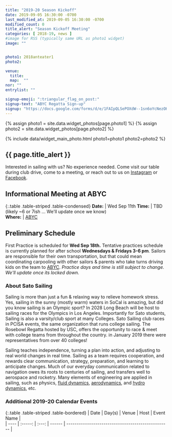 ```yaml
---
title: "2019-20 Season Kickoff"
date: 2019-09-05 16:30:00 -0700
last_modified_at: 2019-09-05 16:30:00 -0700
modified_count: 0
title_alert: "Season Kickoff Meeting"
categories: [ 2018-19, news ]
#image for RSS (typically same URL as photo1 widget)
image: ""


photo1: 2018anteater1
photo2:

venue:  
  title:
  map:  ""
nor: ""
entrylist: ""

signup-emoji: ":triangular_flag_on_post:"
signup-text: "ABYC Regatta Sign-up"
signup: "https://docs.google.com/forms/d/e/1FAIpQLSePOXdW--1sn6oYcNezOHPHldTjDzAE-2wFDntbsxmvjt3scw/viewform"
---
```

{% assign photo1 = site.data.widget_photos[page.photo1] %}
{% assign photo2 = site.data.widget_photos[page.photo2] %}

{% include data/widget_main_photo.html photo1=photo1 photo2=photo2 %}

<div class="alert alert-info" markdown="1">

## {{ page.title_alert }}

Interested in sailing with us? No experience needed. Come visit our table during club drive, come to a meeting, or reach out to us on [Instagram][SatoSailingIG] or [Facebook][SatoSailingFB].

## Informational Meeting at ABYC

{:.table .table-striped .table-condensed}
**Date:**  |  Wed Sep 11th
**Time:**  | TBD (likely ~6 or 7ish ... We'll update once we know)  
**Where:** | [ABYC][ABYC]  

## Preliminary Schedule

First Practice is scheduled for **Wed Sep 18th.**  Tentative practices schedule is currently planned for after school **Wednesdays & Fridays 3-6 pm**. Sailors are responsible for their own transportation, but that could mean coordinating carpooling with other sailors & parents who take turns driving kids on the team to [ABYC]. _Practice days and time is still subject to change. We'll update once its locked down._

</div>
<!--more-->

### About Sato Sailing

Sailing is more than just a fun & relaxing way to relieve homework stress. Yes, sailing in the sunny (mostly warm) waters in SoCal is amazing, but did you know sailing is an Olympic sport? In 2028 Long Beach will be host to sailing races for the Olympics in Los Angeles. Importantly for Sato students, Sailing is also a varsity/club sport at many Colleges. Sato Sailing club races in PCISA events, the same organization that runs college sailing. The Rosebowl Regatta hosted by USC, offers the opportunity to race & meet with college teams from throughout the country. in January 2019 there were representatives from over 40 colleges!


Sailing teaches independence, turning a plan into action, and adjusting to real world changes in real time. Sailing as a team requires cooperation, and rewards clear communication, strategy, preparation, and learning to anticipate changes. Much of our everyday communication related to navigation owes its roots to centuries of sailing, and transfers well to aerospace and rocketry. Many elements of engineering are applied in sailing, such as physics, [fluid dynamics](https://phys.org/news/2014-11-explore-unsteady-fluid-dynamics.html), [aerodynamics](http://web.mit.edu/2.972/www/reports/sail_boat/sail_boat.html), and [hydro dynamics](https://www.sciencedirect.com/science/article/pii/S1877705812016232), etc.   



### Additional 2019-20 Calendar Events

{:.table .table-striped .table-bordered}
|      Date | Day(s)  | Venue  | Host   | Event Name                                         |  
|      ---- | :-----: | :---:  | ------ | -------------------------------------------------- |  



[//]: # (Comment: Links)

[ABYC]:    https://www.google.com/maps/place/ABYC/@33.7608805,-118.1394092,15z/data=!4m5!3m4!1s0x0:0xd5ac006f662647e9!8m2!3d33.7459493!4d-118.1167817  "Alamitos Bay Yacht Club"

[sign-up]:     https://pcisa.hssailing.org/mailing-list                       "sign-up"

[SatoSailingIG]:   https://www.instagram.com/satosailing/      "Sato Sailing Club - Instagram Account"
[SatoSailingFB]:   https://www.facebook.com/satosailing.club/  "Sato Sailing Club - Facebook Page"

